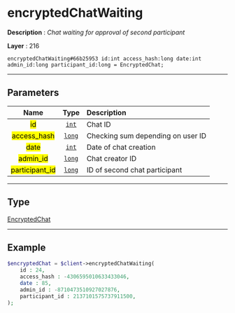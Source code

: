 # encryptedChatWaiting

**Description** : *Chat waiting for approval of second participant*

**Layer** : 216

```tl
encryptedChatWaiting#66b25953 id:int access_hash:long date:int admin_id:long participant_id:long = EncryptedChat;
```

---

## Parameters

| Name | Type | Description |
| :---: | :---: | :--- |
| <mark>id</mark> | [`int`](type/int) | Chat ID |
| <mark>access_hash</mark> | [`long`](type/long) | Checking sum depending on user ID |
| <mark>date</mark> | [`int`](type/int) | Date of chat creation |
| <mark>admin_id</mark> | [`long`](type/long) | Chat creator ID |
| <mark>participant_id</mark> | [`long`](type/long) | ID of second chat participant |

---

## Type

[EncryptedChat](type/EncryptedChat)

---

## Example

```php
$encryptedChat = $client->encryptedChatWaiting(
	id : 24,
	access_hash : -4306595010633433046,
	date : 85,
	admin_id : -8710473510927027876,
	participant_id : 2137101575737911500,
);
```